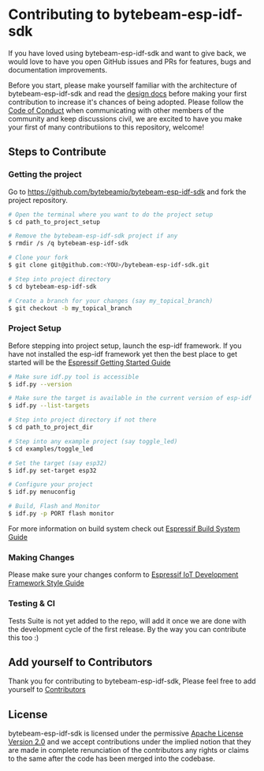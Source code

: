 # Contributing to bytebeam-esp-idf-sdk

If you have loved using bytebeam-esp-idf-sdk and want to give back, we would love to have you open GitHub issues and PRs for features, bugs and documentation improvements.

Before you start, please make yourself familiar with the architecture of bytebeam-esp-idf-sdk and read the [design docs][design] before making your first contribution to increase it's chances of being adopted. Please follow the [Code of Conduct][coc] when communicating with other members of the community and keep discussions civil, we are excited to have you make your first of many contributiions to this repository, welcome!

## Steps to Contribute

### Getting the project

Go to <https://github.com/bytebeamio/bytebeam-esp-idf-sdk> and fork the project repository.

```bash
# Open the terminal where you want to do the project setup
$ cd path_to_project_setup

# Remove the bytebeam-esp-idf-sdk project if any
$ rmdir /s /q bytebeam-esp-idf-sdk

# Clone your fork
$ git clone git@github.com:<YOU>/bytebeam-esp-idf-sdk.git

# Step into project directory
$ cd bytebeam-esp-idf-sdk

# Create a branch for your changes (say my_topical_branch)
$ git checkout -b my_topical_branch
```

### Project Setup

Before stepping into project setup, launch the esp-idf framework. If you have not installed the esp-idf framework yet then the best place to get started will be the  [Espressif Getting Started Guide][esp-get-started]

```bash
# Make sure idf.py tool is accessible
$ idf.py --version

# Make sure the target is available in the current version of esp-idf
$ idf.py --list-targets

# Step into project directory if not there
$ cd path_to_project_dir

# Step into any example project (say toggle_led)
$ cd examples/toggle_led

# Set the target (say esp32)
$ idf.py set-target esp32

# Configure your project
$ idf.py menuconfig

# Build, Flash and Monitor
$ idf.py -p PORT flash monitor
```

For more information on build system check out [Espressif Build System Guide][esp-build-system]

### Making Changes

Please make sure your changes conform to [Espressif IoT Development Framework Style Guide][esp-code-style]

### Testing & CI

Tests Suite is not yet added to the repo, will add it once we are done with the development cycle of the first release. By the way you can contribute this too :)

## Add yourself to Contributors

Thank you for contributing to bytebeam-esp-idf-sdk, Please feel free to add yourself to [Contributors][contributors]

## License

bytebeam-esp-idf-sdk is licensed under the permissive [Apache License Version 2.0][license] and we accept contributions under the implied notion that they are made in complete renunciation of the contributors any rights or claims to the same after the code has been merged into the codebase.

[license]: LICENSE
[design]: docs/design.md
[coc]: CODE_OF_CONDUCT.md
[esp-get-started]: https://docs.espressif.com/projects/esp-idf/en/v5.0/esp32/get-started/index.html
[esp-build-system]: https://docs.espressif.com/projects/esp-idf/en/v5.0/esp32/api-guides/build-system.html
[esp-code-style]: https://docs.espressif.com/projects/esp-idf/en/v5.0/esp32/contribute/style-guide.html
[contributors]: AUTHORS.md#contributors